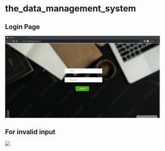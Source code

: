 # the_data_management_system
## Login Page
![](home_login_screen.png)
## For invalid input
![](The_input_invalid_sudoku.png)
